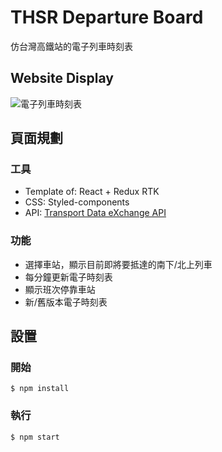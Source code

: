 # THSR Departure Board

仿台灣高鐵站的電子列車時刻表

## Website Display
![電子列車時刻表](https://user-images.githubusercontent.com/87239200/198482331-1a2caf8c-a3e6-4066-a4e3-6a977cb10371.png)



## 頁面規劃

### 工具

-  Template of: React + Redux RTK
-  CSS: Styled-components
-  API: [Transport Data eXchange API](https://tdx.transportdata.tw/api-service/swagger)

### 功能

- 選擇車站，顯示目前即將要抵達的南下/北上列車
- 每分鐘更新電子時刻表
- 顯示班次停靠車站
- 新/舊版本電子時刻表


## 設置

### 開始
```
$ npm install
```

### 執行
```
$ npm start
```

